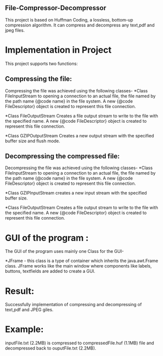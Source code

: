 ## File-Compressor-Decompressor
This project is based on Huffman Coding, a lossless, bottom-up compression algorithm. It can compress and decompress any text,pdf and jpeg files.


# Implementation in Project
This project supports two functions:

## Compressing the file: 
Compressing the file was achieved using the following classes-
*Class FileInputStream to opening a connection to an actual file, the file named by the path name {@code name} in the file system.  A new {@code FileDescriptor} object is created to represent this file connection.

*Class FileOutputStream Creates a file output stream to write to the file with the specified name. A new {@code FileDescriptor} object is created to represent this file connection.

*Class GZIPOutputStream Creates a new output stream with the specified buffer size and flush mode.

## Decompressing the compressed file: 
Decompressing the file was achieved using the following classes-
*Class FileInputStream to opening a connection to an actual file, the file named by the path name {@code name} in the file system.  A new {@code FileDescriptor} object is created to represent this file connection.

*Class GZIPInputStream creates a new input stream with the specified buffer size.

*Class FileOutputStream Creates a file output stream to write to the file with the specified name. A new {@code FileDescriptor} object is created to represent this file connection. 

# GUI of the program :
The GUI of the program uses mainly one Class for the GUI-

*JFrame - this class is a type of container which inherits the java.awt.Frame class. JFrame works like the main window where components like labels, buttons, textfields are added to create a GUI.


# Result:
Successfully implementation of compressing and decompressing of text,pdf and JPEG giles.

# Example:
inputFile.txt (2.2MB) is compressed to compressedFile.huf (1.1MB) file and decompressed back to ouputFile.txt (2.2MB).
